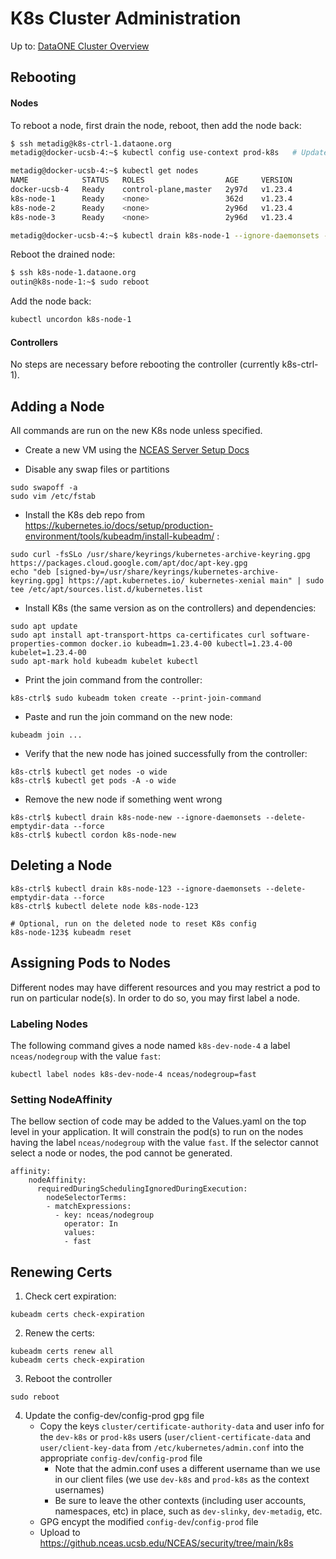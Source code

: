 # K8s Cluster Administration

Up to: [DataONE Cluster Overview](../cluster-overview.md)


## Rebooting

#### Nodes
To reboot a node, first drain the node, reboot, then add the node back:
```bash
$ ssh metadig@k8s-ctrl-1.dataone.org
metadig@docker-ucsb-4:~$ kubectl config use-context prod-k8s   # Update ~metadig/.kube/config if this fails

metadig@docker-ucsb-4:~$ kubectl get nodes
NAME            STATUS   ROLES                  AGE     VERSION
docker-ucsb-4   Ready    control-plane,master   2y97d   v1.23.4
k8s-node-1      Ready    <none>                 362d    v1.23.4
k8s-node-2      Ready    <none>                 2y96d   v1.23.4
k8s-node-3      Ready    <none>                 2y96d   v1.23.4

metadig@docker-ucsb-4:~$ kubectl drain k8s-node-1 --ignore-daemonsets --delete-emptydir-data --force
```

Reboot the drained node:
```bash
$ ssh k8s-node-1.dataone.org
outin@k8s-node-1:~$ sudo reboot
```

Add the node back:
```bash
kubectl uncordon k8s-node-1
```

#### Controllers
No steps are necessary before rebooting the controller (currently k8s-ctrl-1).


## Adding a Node

All commands are run on the new K8s node unless specified.

- Create a new VM using the [NCEAS Server Setup Docs]( https://github.nceas.ucsb.edu/NCEAS/Computing/blob/master/server_setup.md)

- Disable any swap files or partitions
```
sudo swapoff -a
sudo vim /etc/fstab
```

- Install the K8s deb repo from https://kubernetes.io/docs/setup/production-environment/tools/kubeadm/install-kubeadm/ :
```
sudo curl -fsSLo /usr/share/keyrings/kubernetes-archive-keyring.gpg https://packages.cloud.google.com/apt/doc/apt-key.gpg
echo "deb [signed-by=/usr/share/keyrings/kubernetes-archive-keyring.gpg] https://apt.kubernetes.io/ kubernetes-xenial main" | sudo tee /etc/apt/sources.list.d/kubernetes.list
```

- Install K8s (the same version as on the controllers) and dependencies:
```
sudo apt update
sudo apt install apt-transport-https ca-certificates curl software-properties-common docker.io kubeadm=1.23.4-00 kubectl=1.23.4-00 kubelet=1.23.4-00
sudo apt-mark hold kubeadm kubelet kubectl
```

- Print the join command from the controller:
```
k8s-ctrl$ sudo kubeadm token create --print-join-command
```

- Paste and run the join command on the new node:
```
kubeadm join ...
```

- Verify that the new node has joined successfully from the controller:
```
k8s-ctrl$ kubectl get nodes -o wide
k8s-ctrl$ kubectl get pods -A -o wide
```

- Remove the new node if something went wrong
```
k8s-ctrl$ kubectl drain k8s-node-new --ignore-daemonsets --delete-emptydir-data --force
k8s-ctrl$ kubectl cordon k8s-node-new
```


## Deleting a Node
```
k8s-ctrl$ kubectl drain k8s-node-123 --ignore-daemonsets --delete-emptydir-data --force
k8s-ctrl$ kubectl delete node k8s-node-123

# Optional, run on the deleted node to reset K8s config
k8s-node-123$ kubeadm reset
```



## Assigning Pods to Nodes
Different nodes may have different resources and you may restrict a pod to run on particular node(s). In order to do so, you may first label a node.

### Labeling Nodes
The following command gives a node named `k8s-dev-node-4` a label `nceas/nodegroup` with the value `fast`:
```
kubectl label nodes k8s-dev-node-4 nceas/nodegroup=fast
```

### Setting NodeAffinity
The bellow section of code may be added to the Values.yaml on the top level in your application. It will constrain the pod(s) to run on the nodes having the label `nceas/nodegroup` with the value `fast`. If the selector cannot select a node or nodes, the pod cannot be generated.
```
affinity:
    nodeAffinity:
      requiredDuringSchedulingIgnoredDuringExecution:
        nodeSelectorTerms:
        - matchExpressions:
          - key: nceas/nodegroup
            operator: In
            values:
            - fast
```


## Renewing Certs

1. Check cert expiration:
```
kubeadm certs check-expiration
```

2. Renew the certs:
```
kubeadm certs renew all
kubeadm certs check-expiration
```

3. Reboot the controller
```
sudo reboot
```

4. Update the config-dev/config-prod gpg file
    - Copy the keys `cluster/certificate-authority-data` and user info for the `dev-k8s` or `prod-k8s` users (`user/client-certificate-data` and `user/client-key-data` from `/etc/kubernetes/admin.conf` into the appropriate `config-dev`/`config-prod` file
        - Note that the admin.conf uses a different username than we use in our client files (we use `dev-k8s` and `prod-k8s` as the context usernames)
        - Be sure to leave the other contexts (including user accounts, namespaces, etc) in place, such as `dev-slinky`, `dev-metadig`, etc.
    - GPG encypt the modified `config-dev`/`config-prod` file
    - Upload to https://github.nceas.ucsb.edu/NCEAS/security/tree/main/k8s
